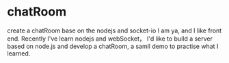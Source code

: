 # chatRoom
create a chatRoom base on the nodejs and socket-io
I am ya, and I like front end. Recently I've learn nodejs and webSocket， I'd like to build a server based on node.js and develop a chatRoom, a samll demo to practise what I learned.

